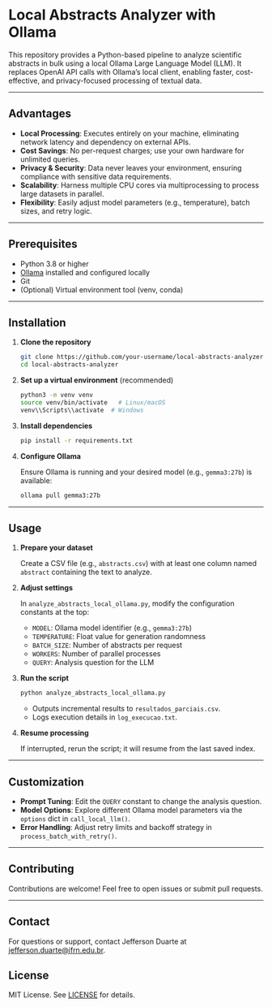 # Local Abstracts Analyzer with Ollama

This repository provides a Python-based pipeline to analyze scientific abstracts in bulk using a local Ollama Large Language Model (LLM). It replaces OpenAI API calls with Ollama’s local client, enabling faster, cost-effective, and privacy-focused processing of textual data.

---

## Advantages

- **Local Processing**: Executes entirely on your machine, eliminating network latency and dependency on external APIs.
- **Cost Savings**: No per-request charges; use your own hardware for unlimited queries.
- **Privacy & Security**: Data never leaves your environment, ensuring compliance with sensitive data requirements.
- **Scalability**: Harness multiple CPU cores via multiprocessing to process large datasets in parallel.
- **Flexibility**: Easily adjust model parameters (e.g., temperature), batch sizes, and retry logic.

---

## Prerequisites

- Python 3.8 or higher
- [Ollama](https://ollama.com/) installed and configured locally
- Git
- (Optional) Virtual environment tool (venv, conda)

---

## Installation

1. **Clone the repository**

   ```bash
   git clone https://github.com/your-username/local-abstracts-analyzer.git
   cd local-abstracts-analyzer
   ```

2. **Set up a virtual environment** (recommended)

   ```bash
   python3 -m venv venv
   source venv/bin/activate   # Linux/macOS
   venv\\Scripts\\activate  # Windows
   ```

3. **Install dependencies**

   ```bash
   pip install -r requirements.txt
   ```

4. **Configure Ollama**

   Ensure Ollama is running and your desired model (e.g., `gemma3:27b`) is available:

   ```bash
   ollama pull gemma3:27b
   ```

---

## Usage

1. **Prepare your dataset**

   Create a CSV file (e.g., `abstracts.csv`) with at least one column named `abstract` containing the text to analyze.

2. **Adjust settings**

   In `analyze_abstracts_local_ollama.py`, modify the configuration constants at the top:

   - `MODEL`: Ollama model identifier (e.g., `gemma3:27b`)
   - `TEMPERATURE`: Float value for generation randomness
   - `BATCH_SIZE`: Number of abstracts per request
   - `WORKERS`: Number of parallel processes
   - `QUERY`: Analysis question for the LLM

3. **Run the script**

   ```bash
   python analyze_abstracts_local_ollama.py
   ```

   - Outputs incremental results to `resultados_parciais.csv`.
   - Logs execution details in `log_execucao.txt`.

4. **Resume processing**

   If interrupted, rerun the script; it will resume from the last saved index.

---

## Customization

- **Prompt Tuning**: Edit the `QUERY` constant to change the analysis question.
- **Model Options**: Explore different Ollama model parameters via the `options` dict in `call_local_llm()`.
- **Error Handling**: Adjust retry limits and backoff strategy in `process_batch_with_retry()`.

---

## Contributing

Contributions are welcome! Feel free to open issues or submit pull requests.

---

## Contact

For questions or support, contact Jefferson Duarte at <jefferson.duarte@ifrn.edu.br>.

## License

MIT License. See [LICENSE](LICENSE) for details.

